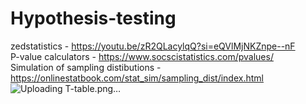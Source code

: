# Hypothesis-testing  
zedstatistics - https://youtu.be/zR2QLacylqQ?si=eQVlMjNKZnpe--nF  
P-value calculators - https://www.socscistatistics.com/pvalues/  
Simulation of sampling distibutions - https://onlinestatbook.com/stat_sim/sampling_dist/index.html  
![Uploading T-table.png…]()

